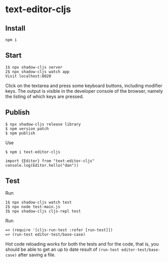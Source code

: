 # text-editor-cljs

## Install

    npm i

## Start

    1$ npx shadow-cljs server
    2$ npx shadow-cljs watch app
    Visit localhost:8020

Click on the textarea and press some keyboard buttons, including modifier keys.
The output is visible in the developer console of the browser, namely the listing
of which keys are pressed.

## Publish

    $ npx shadow-cljs release library
    $ npm version patch
    $ npm publish

Use

    $ npm i text-editor-cljs

    import {Editor} from "text-editor-cljs"
    console.log(Editor.hello("dan"))

## Test

Run

    1$ npx shadow-cljs watch test
    2$ npx node test-main.js
    3$ npx shadow-cljs cljs-repl test

Run

    => (require '[cljs-run-test :refer [run-test]])
    => (run-test editor-test/base-case)

Hot code reloading works for both the tests and for the code, that is, 
you should be able to get an up to date result of `(run-test editor-test/base-case)`
after saving a file.
